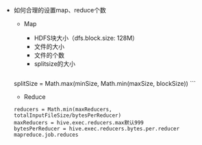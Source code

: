 - 如何合理的设置map、reduce个数
    - Map
        - HDFS块大小（dfs.block.size: 128M）
        - 文件的大小
        - 文件的个数
        - splitsize的大小

        ```
	splitSize = Math.max(minSize, Math.min(maxSize, blockSize))
        ```

    - Reduce
    ```
    reducers = Math.min(maxReducers, totalInputFileSize/bytesPerReducer)
    maxReducers = hive.exec.reducers.max默认999
    bytesPerReducer = hive.exec.reducers.bytes.per.reducer 
    mapreduce.job.reduces
    ```
